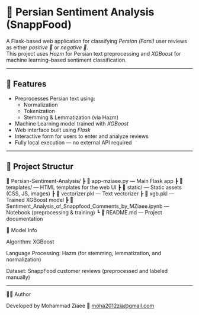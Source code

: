 # 🧠 Persian Sentiment Analysis (SnappFood)

A Flask-based web application for classifying *Persian (Farsi)* user reviews as either *positive 🙂* or *negative 🙁*.  
This project uses *Hazm* for Persian text preprocessing and *XGBoost* for machine learning–based sentiment classification.

---

## 🚀 Features

- Preprocesses Persian text using:
  - Normalization  
  - Tokenization  
  - Stemming & Lemmatization (via Hazm)
- Machine Learning model trained with *XGBoost*
- Web interface built using *Flask*
- Interactive form for users to enter and analyze reviews
- Fully local execution — no external API required

---

## 🧩 Project Structur
📂 Persian-Sentiment-Analysis/
 ┣ 📜 app-mziaee.py — Main Flask app
 ┣ 📂 templates/ — HTML templates for the web UI
 ┣ 📂 static/ — Static assets (CSS, JS, images)
 ┣ 📜 vectorizer.pkl — Text vectorizer
 ┣ 📜 xgb.pkl — Trained XGBoost model
 ┣ 📜 Sentiment_Analysis_of_Snappfood_Comments_by_MZiaee.ipynb — Notebook (preprocessing & training)
 ┗ 📜 README.md — Project documentation

🧠 Model Info

Algorithm: XGBoost

Language Processing: Hazm (for stemming, lemmatization, and normalization)

Dataset: SnappFood customer reviews (preprocessed and labeled manually)



---

👨‍💻 Author

Developed by Mohammad Ziaee
📧 moha2012zia@gmail.com
